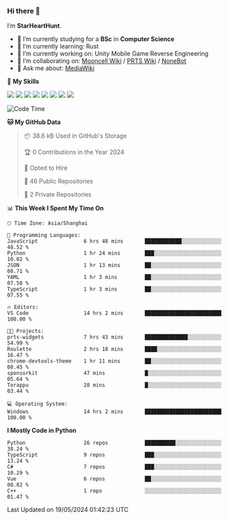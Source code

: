 ### Hi there 👋

I’m **StarHeartHunt**.

- 🏫 I’m currently studying for a **BSc** in **Computer Science**
- 🌱 I’m currently learning: Rust
- 🔭 I’m currently working on: Unity Mobile Game Reverse Engineering
- 👯 I’m collaborating on: [Mooncell Wiki](https://fgo.wiki/) / [PRTS Wiki](http://prts.wiki/) / [NoneBot](https://github.com/nonebot)
- 💬 Ask me about: [MediaWiki](https://www.mediawiki.org)

🌟 **My Skills**

![](https://img.shields.io/badge/-Python-3e74a2?style=flat-square&logo=Python&logoColor=fff)
![](https://img.shields.io/badge/-Node.js-339933?style=flat-square&logo=node.js&logoColor=fff)
![](https://img.shields.io/badge/-Vue-4fc08d?style=flat-square&logo=vue.js&logoColor=fff)
![](https://img.shields.io/badge/-React-2d98ce?style=flat-square&logo=React&logoColor=fff)
![](https://img.shields.io/badge/-TypeScript-3178C6?style=flat-square&logo=TypeScript&logoColor=fff)
![](https://img.shields.io/badge/-Docker-2496ED?style=flat-square&logo=Docker&logoColor=fff)
![](https://img.shields.io/badge/-Linux-000000?style=flat-square&logo=Linux&logoColor=fff)
![](https://img.shields.io/badge/-Dotnet-512bd4?style=flat-square&logo=.net&logoColor=fff)

<!--START_SECTION:waka-->
![Code Time](http://img.shields.io/badge/Code%20Time-1%2C024%20hrs%2031%20mins-blue)

**🐱 My GitHub Data** 

> 📦 38.6 kB Used in GitHub's Storage 
 > 
> 🏆 0 Contributions in the Year 2024
 > 
> 💼 Opted to Hire
 > 
> 📜 46 Public Repositories 
 > 
> 🔑 2 Private Repositories 
 > 
📊 **This Week I Spent My Time On** 

```text
🕑︎ Time Zone: Asia/Shanghai

💬 Programming Languages: 
JavaScript               6 hrs 48 mins       ████████████░░░░░░░░░░░░░   48.52 % 
Python                   1 hr 24 mins        ███░░░░░░░░░░░░░░░░░░░░░░   10.02 % 
JSON                     1 hr 13 mins        ██░░░░░░░░░░░░░░░░░░░░░░░   08.71 % 
YAML                     1 hr 3 mins         ██░░░░░░░░░░░░░░░░░░░░░░░   07.58 % 
TypeScript               1 hr 3 mins         ██░░░░░░░░░░░░░░░░░░░░░░░   07.55 % 

🔥 Editors: 
VS Code                  14 hrs 2 mins       █████████████████████████   100.00 % 

🐱‍💻 Projects: 
prts-widgets             7 hrs 43 mins       ██████████████░░░░░░░░░░░   54.99 % 
Roulette                 2 hrs 18 mins       ████░░░░░░░░░░░░░░░░░░░░░   16.47 % 
chrome-devtools-theme    1 hr 11 mins        ██░░░░░░░░░░░░░░░░░░░░░░░   08.45 % 
sponsorkit               47 mins             █░░░░░░░░░░░░░░░░░░░░░░░░   05.64 % 
Torappu                  28 mins             █░░░░░░░░░░░░░░░░░░░░░░░░   03.44 % 

💻 Operating System: 
Windows                  14 hrs 2 mins       █████████████████████████   100.00 % 
```

**I Mostly Code in Python** 

```text
Python                   26 repos            ██████████░░░░░░░░░░░░░░░   38.24 % 
TypeScript               9 repos             ███░░░░░░░░░░░░░░░░░░░░░░   13.24 % 
C#                       7 repos             ███░░░░░░░░░░░░░░░░░░░░░░   10.29 % 
Vue                      6 repos             ██░░░░░░░░░░░░░░░░░░░░░░░   08.82 % 
C++                      1 repo              ░░░░░░░░░░░░░░░░░░░░░░░░░   01.47 % 
```




 Last Updated on 19/05/2024 01:42:23 UTC
<!--END_SECTION:waka-->
